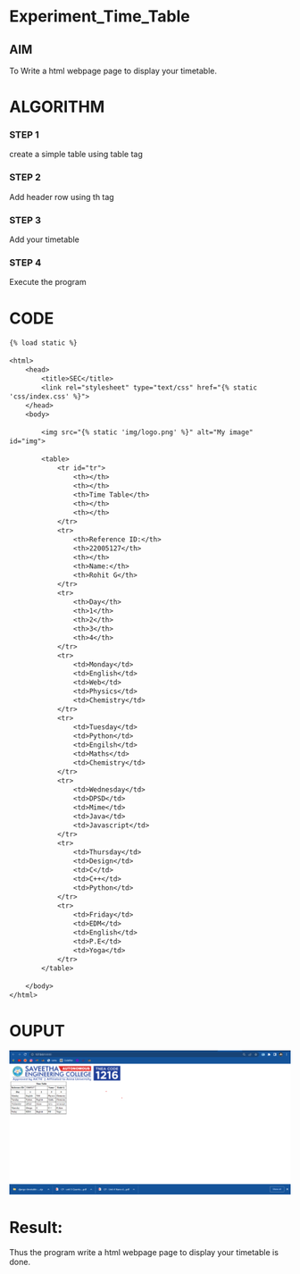 # Experiment_Time_Table

## AIM
To Write a html webpage page to display your timetable.

# ALGORITHM
### STEP 1
create a simple table using table tag
### STEP 2
Add header row using th tag
### STEP 3
Add your timetable
### STEP 4
Execute the program

# CODE
~~~
{% load static %}

<html>
    <head>
        <title>SEC</title>
        <link rel="stylesheet" type="text/css" href="{% static 'css/index.css' %}">
    </head>
    <body>
    
        <img src="{% static 'img/logo.png' %}" alt="My image" id="img">
        
        <table>
            <tr id="tr">
                <th></th>
                <th></th>
                <th>Time Table</th>
                <th></th>
                <th></th>
            </tr>
            <tr>
                <th>Reference ID:</th>
                <th>22005127</th>
                <th></th>
                <th>Name:</th>
                <th>Rohit G</th>
            </tr>
            <tr>
                <th>Day</th>
                <th>1</th>
                <th>2</th>
                <th>3</th>
                <th>4</th>
            </tr>
            <tr>
                <td>Monday</td>
                <td>English</td>
                <td>Web</td>
                <td>Physics</td>
                <td>Chemistry</td>
            </tr>
            <tr>
                <td>Tuesday</td>
                <td>Python</td>
                <td>Engilsh</td>
                <td>Maths</td>
                <td>Chemistry</td>
            </tr>
            <tr>
                <td>Wednesday</td>
                <td>DPSD</td>
                <td>Mime</td>
                <td>Java</td>
                <td>Javascript</td>
            </tr>
            <tr>
                <td>Thursday</td>
                <td>Design</td>
                <td>C</td>
                <td>C++</td>
                <td>Python</td>
            </tr>
            <tr>
                <td>Friday</td>
                <td>EDM</td>
                <td>English</td>
                <td>P.E</td>
                <td>Yoga</td>
            </tr>
        </table>
    
    </body>
</html>

~~~
# OUPUT
![output2](timetable.png)

# Result:
Thus the program write a html webpage page to display your timetable is done.
